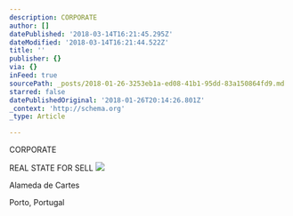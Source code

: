 ```yaml
---
description: CORPORATE
author: []
datePublished: '2018-03-14T16:21:45.295Z'
dateModified: '2018-03-14T16:21:44.522Z'
title: ''
publisher: {}
via: {}
inFeed: true
sourcePath: _posts/2018-01-26-3253eb1a-ed08-41b1-95dd-83a150864fd9.md
starred: false
datePublishedOriginal: '2018-01-26T20:14:26.801Z'
_context: 'http://schema.org'
_type: Article

---
```

CORPORATE

REAL STATE FOR SELL
![](https://the-grid-user-content.s3-us-west-2.amazonaws.com/997e0d17-6e8b-4cac-ab5b-23c390dbea80.jpg)

Alameda de Cartes

Porto, Portugal
